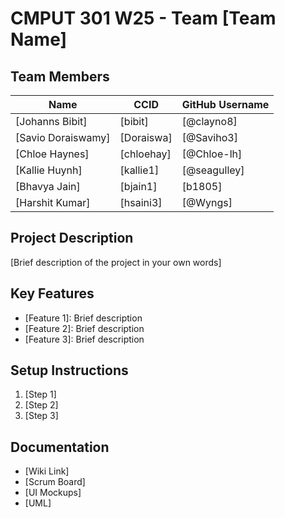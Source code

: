 # CMPUT 301 W25 - Team [Team Name]

## Team Members

| Name        | CCID   | GitHub Username           | 
| ----------- | ------ | ------------------------- |
| [Johanns Bibit] | [bibit] | [@clayno8]           |
| [Savio Doraiswamy] | [Doraiswa] | [@Saviho3]     |
| [Chloe Haynes] | [chloehay] | [@Chloe-lh]        |
| [Kallie Huynh] | [kallie1] | [@seagulley]        |
| [Bhavya Jain] | [bjain1] | [b1805]              |
| [Harshit Kumar] | [hsaini3] | [@Wyngs]           |

## Project Description

[Brief description of the project in your own words]

## Key Features

- [Feature 1]: Brief description
- [Feature 2]: Brief description
- [Feature 3]: Brief description

## Setup Instructions

1. [Step 1]
2. [Step 2]
3. [Step 3]

## Documentation

- [Wiki Link]
- [Scrum Board]
- [UI Mockups]
- [UML]
